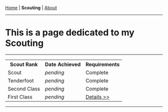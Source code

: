 
<a href="https://zephyrcarter.github.io" target="_blank" rel="noopener noreferrer">Home</a> \| **Scouting** \| <a href="LINK" target="_blank" rel="noopener noreferrer">About</a>

  <hr>

<h1>This is a page dedicated to my Scouting</h1>

  <hr>

<table>
  <tr>
    <th>Scout Rank</th>
    <th>Date Achieved</th>
    <th>Requirements</th>
  </tr>
  <tr>
    <td>Scout</td>
    <td><i>pending</i></td>
    <td>Complete</td>
  </tr>
  <tr>
    <td>Tenderfoot</td>
    <td><i>pending</i></td>
    <td>Complete</td>
  </tr>
   <tr>
    <td>Second Class</td>
    <td><i>pending</i></td>
    <td>Complete</td>
  </tr>
   <tr>
    <td>First Class</td>
    <td><i>pending</i></td>
    <td><a href="https://zephyrcarter.github.io/FirstClassReqs.html">Details >></a></td>
  </tr>
</table>

  <hr>


